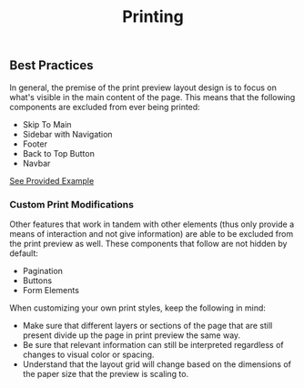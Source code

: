 ﻿---
title: Printing
summary: Guidelines for different printing styles.
tags: print
layout: guide
eleventyNavigation:
  key: Printing
  parent: Foundation
  order: 13
  excerpt: Guidelines for different printing styles.
  img: /img/illustrations/illus-images.svg
---

## Best Practices

In general, the premise of the print preview layout design is to focus on what's visible in the main content of the page.
This means that the following components are excluded from ever being printed:

- Skip To Main
- Sidebar with Navigation
- Footer
- Back to Top Button
- Navbar

<a class="btn btn-primary" href="/foundation/printing-optional/" target="_blank">See Provided Example</a>

### Custom Print Modifications

Other features that work in tandem with other elements (thus only provide a means of interaction and not give information) are able to be excluded from the print preview as well.
These components that follow are not hidden by default:

- Pagination
- Buttons
- Form Elements

When customizing your own print styles, keep the following in mind:

- Make sure that different layers or sections of the page that are still present divide up the page in print preview the same way.
- Be sure that relevant information can still be interpreted regardless of changes to visual color or spacing.
- Understand that the layout grid will change based on the dimensions of the paper size that the preview is scaling to.


